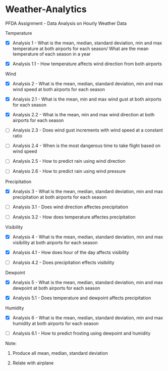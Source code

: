 # Weather-Analytics
PFDA Assignment - Data Analysis on Hourly Weather Data

Temperature

* [x] Analysis 1 - What is the mean, median, standard deviation, min and max temperature at both airports for each season/ What are the mean temperature of each season in a year

* [x] Analysis 1.1 - How temperature affects wind direction from both airports

Wind

* [x] Analysis 2 - What is the mean, median, standard deviation, min and max wind speed at both airports for each season

* [x] Analysis 2.1 - What is the mean, min and max wind gust at both airports for each season

* [x] Analysis 2.2 - What is the mean, min and max wind direction at both airports for each season

* [ ] Analysis 2.3 - Does wind gust increments with wind speed at a constant ratio

* [ ] Analysis 2.4 - When is the most dangerous time to take flight based on wind speed

* [ ] Analysis 2.5 - How to predict rain using wind direction

* [ ] Analysis 2.6 - How to predict rain using wind pressure

Precipitation

* [x] Analysis 3 - What is the mean, median, standard deviation, min and max precipitation at both airports for each season

* [ ] Analysis 3.1 - Does wind direction affectes precipitation

* [ ] Analysis 3.2 - How does temperature affectes precipitation


Visibility
* [x] Analysis 4 - What is the mean, median, standard deviation, min and max visibility at both airports for each season

* [x] Analysis 4.1 - How does hour of the day affects visibility

* [ ] Analysis 4.2 - Does precipitation effects visibility 

Dewpoint
* [x] Analysis 5 - What is the mean, median, standard deviation, min and max dewpoint at both airports for each season

* [x] Analysis 5.1 - Does temperature and dewpoint affects precipitation

Humidity
* [x] Analysis 6 - What is the mean, median, standard deviation, min and max humidity at both airports for each season

* [ ] Analysis 6.1 - How to predict frosting using dewpoint and humidity

Note: 
1. Produce all mean, median, standard deviation
      
2. Relate with airplane


